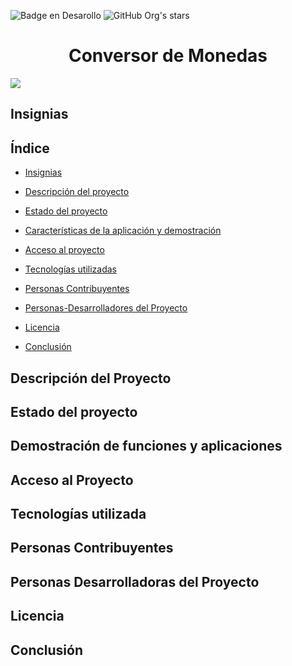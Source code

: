   ![Badge en Desarollo](https://img.shields.io/badge/STATUS-%20FINALIZADO-green)  ![GitHub Org's stars](https://img.shields.io/github/stars/haliercesr?style=social)  

<h1 align="center">  Conversor de Monedas </h1>

<img align="center" src="https://github.com/user-attachments/assets/b5a44ec7-67cf-4da4-9dbe-5a95e5761839" />


<h2> Insignias </h2>

<h2> Índice </h2>

* [Insignias](#insignias)

* [Descripción del proyecto](#descripción-del-proyecto)

* [Estado del proyecto](#Estado-del-proyecto)

* [Características de la aplicación y demostración](#Características-de-la-aplicación-y-demostración)

* [Acceso al proyecto](#acceso-proyecto)

* [Tecnologías utilizadas](#tecnologías-utilizadas)

* [Personas Contribuyentes](#personas-contribuyentes)

* [Personas-Desarrolladores del Proyecto](#personas-desarrolladores)

* [Licencia](#licencia)

* [Conclusión](#conclusión)

<h2 name="descripción-del-proyecto">  Descripción del Proyecto </h2>

<h2 name="Estado-del-proyecto"> Estado del proyecto </h2>

<h2 name="Características-de-la-aplicación-y-demostración"> Demostración de funciones y aplicaciones </h2>

<h2 name="acceso-proyecto"> Acceso al Proyecto </h2>

<h2 name="tecnologías-utilizadas"> Tecnologías utilizada </h2>

<h2 name="personas-contribuyentes"> Personas Contribuyentes </h2>

<h2 name="personas-desarrolladores"> Personas Desarrolladoras del Proyecto </h2>

<h2 name="licencia"> Licencia </h2>

<h2 name="conclusión" > Conclusión </h2>
